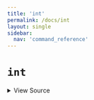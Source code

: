 ```yaml
---
title: 'int'
permalink: /docs/int
layout: single
sidebar:
  nav: 'command_reference'
---
```


# `int`



<details>
  <summary>View Source</summary>

{% highlight sh %}

local globalArgument=''
[ "$1" = '-g' ] && { globalArgument='-g '; shift; }

if [ $# -eq 1 ]
then
  if [[ "$1" =~ ^([^=]+)=([^=]+)$ ]]
  then
    !fn --shellpen-private writeDSL writeln "declare ${globalArgument}-i ${BASH_REMATCH[1]}=${BASH_REMATCH[2]}"
  else
    !fn --shellpen-private writeDSL writeln "declare ${globalArgument}-i $1"
  fi
elif [ $# -eq 2 ]
then
  !fn --shellpen-private writeDSL writeln "declare ${globalArgument}-i $1=$2"
elif [ $# -eq 3 ] && [ "$2" = '=' ]
then
  !fn --shellpen-private writeDSL writeln "declare ${globalArgument}-i $1=$3"
fi
{% endhighlight %}

</details>









